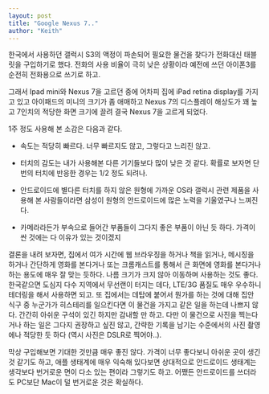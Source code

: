 ```yaml
---
layout: post
title: "Google Nexus 7.."
author: "Keith"
---
```



한국에서 사용하던 갤럭시 S3의 액정이 파손되어 필요한 물건을 찾다가 전화대신 태블릿을 구입하기로 했다. 전화의 사용 비율이 극히 낮은 상황이라 예전에 쓰던 아이폰3를 순전히 전화용으로 쓰기로 하고.




그래서 Ipad mini와 Nexus 7을 고르던 중에 어차피 집에 iPad retina display를 가지고 있고 아이패드의 미니의 크기가 좀 애매하고 Nexus 7의 디스플레이 해상도가 꽤 높고 7인치의 적당한 화면 크기에 끌려 결국 Nexus 7을 고르게 되었다.




1주 정도 사용해 본 소감은 다음과 같다.




- 속도는 적당히 빠르다. 너무 빠르지도 않고, 그렇다고 느리진 않고.

- 터치의 감도는 내가 사용해본 다른 기기들보다 많이 낮은 것 같다. 확률로 보자면 단번의 터치에 반응한 경우는 1/2 정도 되려나.

- 안드로이드에 별다른 터치를 하지 않은 원형에 가까운 OS라 갤럭시 관련 제품을 사용해 본 사람들이라면 삼성이 원형의 안드로이드에 많은 노력을 기울였구나 느껴진다.

- 카메라라든가 부속으로 들어간 부품들이 그다지 좋은 부품이 아닌 듯 하다. 가격이 싼 것에는 다 이유가 있는 것이겠지




결론을 내려 보자면, 집에서 여가 시간에 웹 브라우징을 하거나 책을 읽거나, 메시징을 하거나 간단하게 영화를 본다거나 또는 크롬캐스트를 통해서 큰 화면에 영화를 본다거나 하는 용도에 매우 잘 맞는 듯하다. 나름 크기가 크지 않아 이동하며 사용하는 것도 좋다. 한국같으면 도심지 다수 지역에서 무선랜이 터지는 데다, LTE/3G 품질도 매우 우수하니 테더링을 해서 사용하면 되고. 또 집에서는 데탑에 붙어서 뭔가를 하는 것에 대해 집안 식구 중 누군가가 히스테리를 일으킨다면 이 물건을 가지고 같은 일을 하는데 나쁘지 않다. 간간히 아쉬운 구석이 있긴 하지만 감내할 만 하고. 다만 이 물건으로 사진을 찍는다거나 하는 일은 그다지 권장하고 싶진 않고, 간략한 기록을 남기는 수준에서의 사진 촬영에나 적당한 듯 하다 (역시 사진은 DSLR로 찍어야..).




막상 구입해보면 기대한 것만큼 매우 좋진 않다. 가격이 너무 좋다보니 아쉬운 곳이 생긴 것 같기도 하고, 애플 생태계에 매우 익숙해 있다보면 상대적으로 안드로이드 생태계는 생각보다 번거로운 면이 다소 있는 편이라 그렇기도 하고. 어쨌든 안드로이드를 쓰더라도 PC보단 Mac이 덜 번거로운 것은 확실하다.





